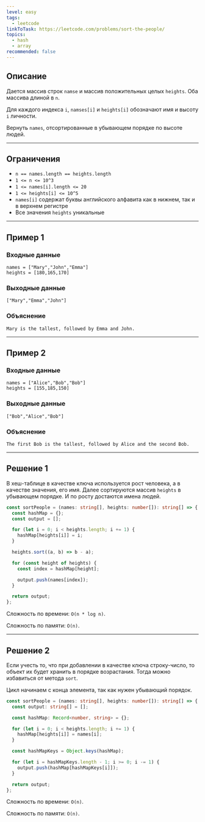 ```yaml
---
level: easy
tags:
  - leetcode
linkToTask: https://leetcode.com/problems/sort-the-people/
topics:
  - hash
  - array
recommended: false
---
```

## Описание

Дается массив строк `namse` и массив положительных целых `heights`. Оба массива длиной в `n`.

Для каждого индекса `i`, `namses[i]` и `heights[i]` обозначают имя и высоту `i` личности.

Вернуть `names`, отсортированные в убывающем порядке по высоте людей.

---
## Ограничения

- `n == names.length == heights.length`
- `1 <= n <= 10^3`
- `1 <= names[i].length <= 20`
- `1 <= heights[i] <= 10^5`
- `names[i]` содержат буквы английского алфавита как в нижнем, так и в верхнем регистре
- Все значения `heights` уникальные

---
## Пример 1

### Входные данные

```
names = ["Mary","John","Emma"]
heights = [180,165,170]
```
### Выходные данные

```
["Mary","Emma","John"]
```
### Объяснение

```
Mary is the tallest, followed by Emma and John.
```

---
## Пример 2

### Входные данные

```
names = ["Alice","Bob","Bob"]
heights = [155,185,150]
```
### Выходные данные

```
["Bob","Alice","Bob"]
```
### Объяснение

```
The first Bob is the tallest, followed by Alice and the second Bob.
```

---
## Решение 1

В хеш-таблице в качестве ключа используется рост человека, а в качестве значения, его имя.
Далее сортируются массив `heights` в убывающем порядке. И по росту достаются имена людей.

```typescript
const sortPeople = (names: string[], heights: number[]): string[] => {
  const hashMap = {};
  const output = [];

  for (let i = 0; i < heights.length; i += 1) {
    hashMap[heights[i]] = i;
  }

  heights.sort((a, b) => b - a);

  for (const height of heights) {
    const index = hashMap[height];

    output.push(names[index]);
  }

  return output;
};
```

Сложность по времени: `O(n * log n)`.

Сложность по памяти: `O(n)`.

---
## Решение 2

Если учесть то, что при добавлении в качестве ключа строку-число, то объект их будет хранить в порядке возрастания. Тогда можно избавиться от метода `sort`.

Цикл начинаем с конца элемента, так как нужен убывающий порядок.

```typescript
const sortPeople = (names: string[], heights: number[]): string[] => {
  const output: string[] = [];

  const hashMap: Record<number, string> = {};

  for (let i = 0; i < heights.length; i += 1) {
    hashMap[heights[i]] = names[i];
  }

  const hashMapKeys = Object.keys(hashMap);

  for (let i = hashMapKeys.length - 1; i >= 0; i -= 1) {
    output.push(hashMap[hashMapKeys[i]]);
  }

  return output;
};

```

Сложность по времени: `O(n)`.

Сложность по памяти: `O(n)`.

